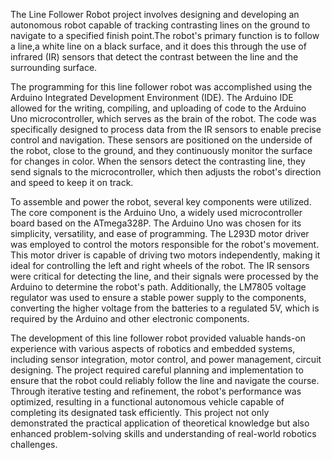 The Line Follower Robot project involves designing and developing an autonomous robot capable of tracking contrasting lines on the ground to navigate to a specified finish point.The robot's primary function is to follow a line,a white line on a black surface, and it does this through the use of infrared (IR) sensors that detect the contrast between the line and the surrounding surface.

The programming for this line follower robot was accomplished using the Arduino Integrated Development Environment (IDE). The Arduino IDE allowed for the writing, compiling, and uploading of code to the Arduino Uno microcontroller, which serves as the brain of the robot. The code was specifically designed to process data from the IR sensors to enable precise control and navigation. These sensors are positioned on the underside of the robot, close to the ground, and they continuously monitor the surface for changes in color. When the sensors detect the contrasting line, they send signals to the microcontroller, which then adjusts the robot's direction and speed to keep it on track.

To assemble and power the robot, several key components were utilized. The core component is the Arduino Uno, a widely used microcontroller board based on the ATmega328P. The Arduino Uno was chosen for its simplicity, versatility, and ease of programming. The L293D motor driver was employed to control the motors responsible for the robot's movement. This motor driver is capable of driving two motors independently, making it ideal for controlling the left and right wheels of the robot. The IR sensors were critical for detecting the line, and their signals were processed by the Arduino to determine the robot's path. Additionally, the LM7805 voltage regulator was used to ensure a stable power supply to the components, converting the higher voltage from the batteries to a regulated 5V, which is required by the Arduino and other electronic components.

The development of this line follower robot provided valuable hands-on experience with various aspects of robotics and embedded systems, including sensor integration, motor control, and power management, circuit designing. The project required careful planning and implementation to ensure that the robot could reliably follow the line and navigate the course. Through iterative testing and refinement, the robot's performance was optimized, resulting in a functional autonomous vehicle capable of completing its designated task efficiently. This project not only demonstrated the practical application of theoretical knowledge but also enhanced problem-solving skills and understanding of real-world robotics challenges.

